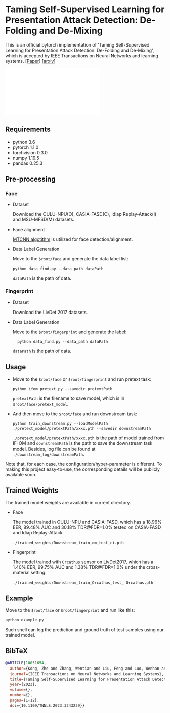 # Taming Self-Supervised Learning for Presentation Attack Detection: De-Folding and De-Mixing
This is an official pytorch implementation of 'Taming Self-Supervised Learning for Presentation Attack Detection: De-Folding and De-Mixing', which is accepted by IEEE Transactions on Neural Networks and learning systems.
[[Paper](https://ieeexplore.ieee.org/abstract/document/10051654)]
[[arxiv](https://arxiv.org/abs/2109.04100)]

![image](./img/pipeline.pdf)

## Requirements

- python 3.6
- pytorch 1.1.0
- torchvision 0.3.0
- numpy 1.19.5
- pandas 0.25.3

## Pre-processing

### Face

- Dataset

  Download the OULU-NPU(O), CASIA-FASD(C), Idiap Replay-Attack(I) and MSU-MFSD(M) datasets.

- Face alignment

  [MTCNN algotithm](https://github.com/YYuanAnyVision/mxnet_mtcnn_face_detection) is utilized for face detection/alignment.

- Data Label Generation

  Move to the `$root/face` and generate the data label list:

  ```
  python data_find.py --data_path dataPath
  ```

  `dataPath` is the path of data.

### Fingerprint

- Dataset

  Download the LivDet 2017 datasets.

- Data Label Generation

  Move to the `$root/fingerprint` and generate the label:

  ```
    python data_find.py --data_path dataPath
  ```

  `dataPath` is the path of data.

## Usage

- Move to the `$root/face` or `$root/fingerprint` and run pretext task:

  ```
  python ifom_pretext.py --savedir pretextPath
  ```

  `pretextPath` is the filename to save model, which is in `$root/face/pretext_model`.

- And then move to the `$root/face` and run downstream task:

  ```
  python train_downstream.py --loadModelPath ./pretext_model/pretextPath/xxxx.pth --savedir downstreamPath
  ```

  `./pretext_model/pretextPath/xxxx.pth` is the path of model trained from IF-OM and `downstreamPath` is the path to save the downstream task model. Besides, log file can be found at `./downstream_log/downstreamPath`.

Note that, for each case, the configuration/hyper-parameter is different. To making this project easy-to-use, the corresponding details will be publicly available soon.

## Trained Weights

The trained model weights are available in current directory.

- Face

  The model trained in OULU-NPU and CASIA-FASD, which has a 18.96% EER, 89.48% AUC and 30.18% TDR@FDR=1.0% tested on CASIA-FASD and Idiap Replay-Attack

  ```
  ./trained_weights/Downstream_train_om_test_ci.pth
  ```

- Fingerprint

  The model trained with `Orcathus` sensor on LivDet2017, which has a 1.40% EER, 99.75% AUC and 1.38% TDR@FDR=1.0% under the cross-material setting.

  ```
  ./trained_weights/Downstream_train_Orcathus_test_ Orcathus.pth
  ```


## Example

Move to the  `$root/face` or `$root/fingerprint` and run like this:

```
python example.py
```

Such shell can log the prediction and ground truth of test samples using our trained model.

## BibTeX
```bibtex
@ARTICLE{10051654,
  author={Kong, Zhe and Zhang, Wentian and Liu, Feng and Luo, Wenhan and Liu, Haozhe and Shen, Linlin and Ramachandra, Raghavendra},
  journal={IEEE Transactions on Neural Networks and Learning Systems}, 
  title={Taming Self-Supervised Learning for Presentation Attack Detection: De-Folding and De-Mixing}, 
  year={2023},
  volume={},
  number={},
  pages={1-12},
  doi={10.1109/TNNLS.2023.3243229}}
```
